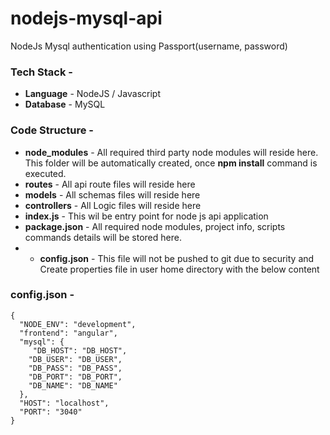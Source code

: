 # nodejs-mysql-api
NodeJs Mysql authentication using Passport(username, password)


### Tech Stack - 
* **Language** - NodeJS / Javascript
* **Database** - MySQL

### Code Structure - 
* **node_modules** - All required third party node modules will reside here. This folder will be automatically created, once **npm install** command is executed.
* **routes** - All api route files will reside here
* **models** - All schemas files will reside here
* **controllers** - All Logic files will reside here
* **index.js** - This wil be entry point for node js api application
* **package.json** - All required node modules, project info, scripts commands details will be stored here.
* * **config.json** - This file will not be pushed to git due to security and Create properties file in user home directory with the below content
### config.json - 
```
{
  "NODE_ENV": "development",
  "frontend": "angular",
  "mysql": {
     "DB_HOST": "DB_HOST",
    "DB_USER": "DB_USER",
    "DB_PASS": "DB_PASS",
    "DB_PORT": "DB_PORT",
    "DB_NAME": "DB_NAME"
  },
  "HOST": "localhost",
  "PORT": "3040"  
}

```

